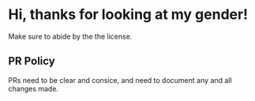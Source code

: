 # Hi, thanks for looking at my gender!

Make sure to abide by the the license.

## PR Policy
PRs need to be clear and consice, and need to document any and all changes made.